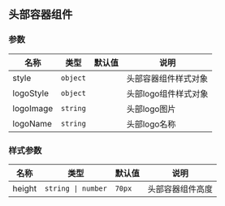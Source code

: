 ## 头部容器组件

### 参数

| 名称 | 类型 | 默认值 | 说明 |
| --- | --- | --- | --- |
| style | `object` |  | 头部容器组件样式对象 |
| logoStyle | `object` |  | 头部logo组件样式对象 |
| logoImage | `string` |  | 头部logo图片 |
| logoName | `string` |  | 头部logo名称 |

### 样式参数

| 名称 | 类型 | 默认值 | 说明 |
| --- | --- | --- | --- |
| height | `string \| number` | `70px` | 头部容器组件高度 |
